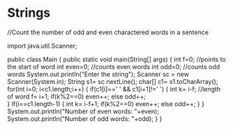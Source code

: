 # Strings
//Count the number of odd and even charactered words in a sentence

import java.util.Scanner;

public class Main
{
	public static void main(String[] args) 
	{
		int f=0; //points to the start of word
		int even=0; //counts even words
		int odd=0; //counts odd words
		System.out.println("Enter the string");
		Scanner sc = new Scanner(System.in);
		String s1= sc.nextLine();
		char[] c1= s1.toCharArray();
		for(int i=0; i<c1.length;i++)
		{
			if(c1[i]==' ' && c1[i+1]!=' ')
			{
				int k= i-f; //length of word
				f= i+1;
				if(k%2==0)
					even++;
				else
					odd++;	
			}
			if(i==c1.length-1)
			{
				int k= i-f+1;
				if(k%2==0)
					even++;
				else
					odd++;
			}
		}
		System.out.println("Number of even words: "+even);
		System.out.println("Number of odd words: "+odd);
	}
}
